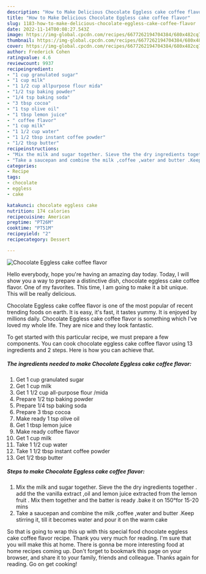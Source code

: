 ```yaml
---
description: "How to Make Delicious Chocolate Eggless cake coffee flavor"
title: "How to Make Delicious Chocolate Eggless cake coffee flavor"
slug: 1183-how-to-make-delicious-chocolate-eggless-cake-coffee-flavor
date: 2022-11-14T00:08:27.543Z
image: https://img-global.cpcdn.com/recipes/6677262194704384/680x482cq70/chocolate-eggless-cake-coffee-flavor-recipe-main-photo.jpg
thumbnail: https://img-global.cpcdn.com/recipes/6677262194704384/680x482cq70/chocolate-eggless-cake-coffee-flavor-recipe-main-photo.jpg
cover: https://img-global.cpcdn.com/recipes/6677262194704384/680x482cq70/chocolate-eggless-cake-coffee-flavor-recipe-main-photo.jpg
author: Frederick Cohen
ratingvalue: 4.6
reviewcount: 9937
recipeingredient:
- "1 cup granulated sugar"
- "1 cup milk"
- "1 1/2 cup allpurpose flour mida"
- "1/2 tsp baking powder"
- "1/4 tsp baking soda"
- "3 tbsp cocoa"
- "1 tsp olive oil"
- "1 tbsp lemon juice"
- " coffee flavor"
- "1 cup milk"
- "1 1/2 cup water"
- "1 1/2 tbsp instant coffee powder"
- "1/2 tbsp butter"
recipeinstructions:
- "Mix the milk and sugar together. Sieve the the dry ingredients together . add the the vanilla extract ,oil and  lemon juice extracted from the lemon fruit . Mix them         together and the batter is ready .bake it on 150°for 15-20 mins"
- "Take a saucepan and combine the milk ,coffee ,water and butter .Keep stirring it, till it becomes water and pour it on the warm cake"
categories:
- Recipe
tags:
- chocolate
- eggless
- cake

katakunci: chocolate eggless cake 
nutrition: 174 calories
recipecuisine: American
preptime: "PT26M"
cooktime: "PT51M"
recipeyield: "2"
recipecategory: Dessert

---
```



![Chocolate Eggless cake coffee flavor](https://img-global.cpcdn.com/recipes/6677262194704384/680x482cq70/chocolate-eggless-cake-coffee-flavor-recipe-main-photo.jpg)

Hello everybody, hope you're having an amazing day today. Today, I will show you a way to prepare a distinctive dish, chocolate eggless cake coffee flavor. One of my favorites. This time, I am going to make it a bit unique. This will be really delicious.

Chocolate Eggless cake coffee flavor is one of the most popular of recent trending foods on earth. It is easy, it's fast, it tastes yummy. It is enjoyed by millions daily. Chocolate Eggless cake coffee flavor is something which I've loved my whole life. They are nice and they look fantastic.




To get started with this particular recipe, we must prepare a few components. You can cook chocolate eggless cake coffee flavor using 13 ingredients and 2 steps. Here is how you can achieve that.

<!--inarticleads1-->

##### The ingredients needed to make Chocolate Eggless cake coffee flavor:

1. Get 1 cup granulated sugar
1. Get 1 cup milk
1. Get 1 1/2 cup all-purpose flour /mida
1. Prepare 1/2 tsp baking powder
1. Prepare 1/4 tsp baking soda
1. Prepare 3 tbsp cocoa
1. Make ready 1 tsp olive oil
1. Get 1 tbsp lemon juice
1. Make ready  coffee flavor
1. Get 1 cup milk
1. Take 1 1/2 cup water
1. Take 1 1/2 tbsp instant coffee powder
1. Get 1/2 tbsp butter




<!--inarticleads2-->

##### Steps to make Chocolate Eggless cake coffee flavor:

1. Mix the milk and sugar together. Sieve the the dry ingredients together . add the the vanilla extract ,oil and  lemon juice extracted from the lemon fruit . Mix them         together and the batter is ready .bake it on 150°for 15-20 mins
1. Take a saucepan and combine the milk ,coffee ,water and butter .Keep stirring it, till it becomes water and pour it on the warm cake




So that is going to wrap this up with this special food chocolate eggless cake coffee flavor recipe. Thank you very much for reading. I'm sure that you will make this at home. There is gonna be more interesting food at home recipes coming up. Don't forget to bookmark this page on your browser, and share it to your family, friends and colleague. Thanks again for reading. Go on get cooking!
